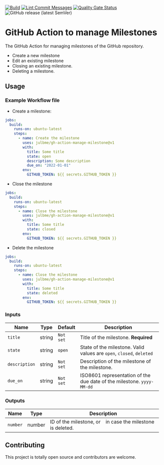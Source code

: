 [![Build](https://github.com/julbme/gh-action-manage-milestone/actions/workflows/maven-build.yml/badge.svg)](https://github.com/julbme/gh-action-manage-milestone/actions/workflows/maven-build.yml)
[![Lint Commit Messages](https://github.com/julbme/gh-action-manage-milestone/actions/workflows/commitlint.yml/badge.svg)](https://github.com/julbme/gh-action-manage-milestone/actions/workflows/commitlint.yml)
[![Quality Gate Status](https://sonarcloud.io/api/project_badges/measure?project=julbme_gh-action-manage-milestone&metric=alert_status)](https://sonarcloud.io/summary/new_code?id=julbme_gh-action-manage-milestone)
![GitHub release (latest SemVer)](https://img.shields.io/github/v/release/julbme/gh-action-manage-milestone)

# GitHub Action to manage Milestones

The GitHub Action for managing milestones of the GitHub repository.

- Create a new milestone
- Edit an existing milestone
- Closing an existing milestone.
- Deleting a milestone.

## Usage

### Example Workflow file

- Create a milestone:

```yaml
jobs:
  build:
    runs-on: ubuntu-latest
    steps:
      - name: Create the milestone
        uses: julbme/gh-action-manage-milestone@v1
        with:
          title: Some title
          state: open
          description: Some description
          due_on: "2022-01-01"
        env:
          GITHUB_TOKEN: ${{ secrets.GITHUB_TOKEN }}
```

- Close the milestone

```yaml
jobs:
  build:
    runs-on: ubuntu-latest
    steps:
      - name: Close the milestone
        uses: julbme/gh-action-manage-milestone@v1
        with:
          title: Some title
          state: closed
        env:
          GITHUB_TOKEN: ${{ secrets.GITHUB_TOKEN }}
```

- Delete the milestone

```yaml
jobs:
  build:
    runs-on: ubuntu-latest
    steps:
      - name: Close the milestone
        uses: julbme/gh-action-manage-milestone@v1
        with:
          title: Some title
          state: deleted
        env:
          GITHUB_TOKEN: ${{ secrets.GITHUB_TOKEN }}
```

### Inputs

|     Name      |  Type  |  Default  |                              Description                              |
|---------------|--------|-----------|-----------------------------------------------------------------------|
| `title`       | string | `Not set` | Title of the milestone. **Required**                                  |
| `state`       | string | `open`    | State of the milestone. Valid values are `open`, `closed`, `deleted`  |
| `description` | string | `Not set` | Description of the milestone of the milestone.                        |
| `due_on`      | string | `Not set` | ISO8601 representation of the due date of the milestone. `yyyy-MM-dd` |

### Outputs

|   Name   |  Type  |                          Description                          |
|----------|--------|---------------------------------------------------------------|
| `number` | number | ID of the milestone, or ` ` in case the milestone is deleted. |

## Contributing

This project is totally open source and contributors are welcome.
